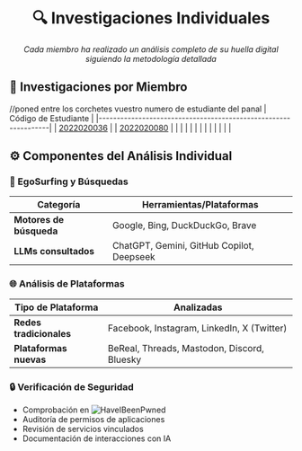 <div align="center">

# 🔍 Investigaciones Individuales

_Cada miembro ha realizado un análisis completo de su huella digital siguiendo la metodología detallada_

</div>

## 👥 Investigaciones por Miembro
//poned entre los corchetes vuestro numero de estudiante del panal
| Código de Estudiante                                           |
|----------------------------------------------------------------|
| [2022020036](/investigaciones/individual/2022020036/readme.md) |
| [2022020080](https://github.com/Mariodrm17/Trabajo-DSI/blob/entrega-003/investigaciones/individual/2022030080/README.md) |
| [](/investigaciones/individual/2022020011/README.md) |
| [](/investigaciones/individual/2022020017/README.md) |
| [](/investigaciones/individual/2022020033/README.md) |
| [](/investigaciones/individual/2022020044/README.md) |
| [](/investigaciones/individual/2022030024/README.md) |
| [](/investigaciones/individual/2022030086/README.md) |

## ⚙ Componentes del Análisis Individual

### 🔎 EgoSurfing y Búsquedas

| Categoría               | Herramientas/Plataformas                  |
| ----------------------- | ----------------------------------------- |
| **Motores de búsqueda** | Google, Bing, DuckDuckGo, Brave           |
| **LLMs consultados**    | ChatGPT, Gemini, GitHub Copilot, Deepseek |

### 🌐 Análisis de Plataformas

| Tipo de Plataforma      | Analizadas                                  |
| ----------------------- | ------------------------------------------- |
| **Redes tradicionales** | Facebook, Instagram, LinkedIn, X (Twitter)  |
| **Plataformas nuevas**  | BeReal, Threads, Mastodon, Discord, Bluesky |

### 🔒 Verificación de Seguridad

- Comprobación en ![HaveIBeenPwned](https://img.shields.io/badge/Have_I_Been_Pwned-2A6379?logo=haveibeenpwned&logoColor=white)
- Auditoría de permisos de aplicaciones
- Revisión de servicios vinculados
- Documentación de interacciones con IA
